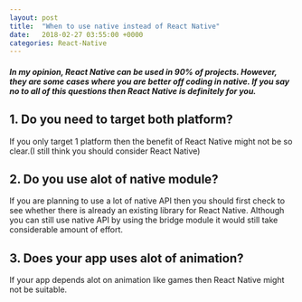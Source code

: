```yaml
---
layout: post
title:  "When to use native instead of React Native"
date:   2018-02-27 03:55:00 +0000
categories: React-Native
---
```

##### In my opinion, React Native can be used in 90% of projects. However, they are some cases where you are better off coding in native. If you say no to all of this questions then React Native is definitely for you.

## 1. Do you need to target both platform?
If you only target 1 platform then the benefit of React Native might not be so clear.(I still think you should consider React Native)

## 2. Do you use alot of native module?
If you are planning to use a lot of native API then you should first check to see whether there is already an existing library for React Native. Although you can still use native API by using the bridge module it would still take considerable amount of effort.

## 3. Does your app uses alot of animation?
If your app depends alot on animation like games then React Native might not be suitable.
